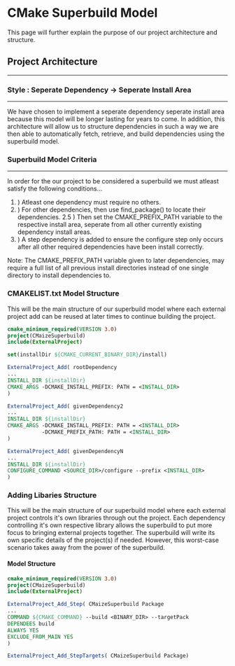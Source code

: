 # CMake Superbuild Model

This page will further explain the purpose of our project architecture and structure.

## Project Architecture 
---

### Style : Seperate Dependency &#8594; Seperate Install Area
---
We have chosen to implement a seperate dependency seperate install area because this model will be longer lasting for years to come. In addition, this architecture will allow us to structure dependencies in such a way we are then able to automatically fetch, retrieve, and build dependencies using the superbuild model.

### Superbuild Model Criteria
--- 
In order for the our project to be considered a superbuild we must atleast satisfy the following conditions...
1. )  Atleast one dependency must require no others.
2. )  For other dependencies, then use find_package() to locate their dependencies.
2.5 ) Then set the CMAKE_PREFIX_PATH variable to the respective install area, seperate from all other currently existing dependency install areas.
3. ) A step dependency is added to ensure the configure step only occurs after all other required dependencies have been install correctly. 

Note: The CMAKE_PREFIX_PATH variable given to later dependencies, may require a full list of all previous install directories instead of one single directory to install dependencies to.


### CMAKELIST.txt Model Structure

This will be the main structure of our superbuild model where each external project add can be reused at later times to continue building the project. 


```cmake
cmake_minimum_required(VERSION 3.0)
project(CMaizeSuperbuild)
include(ExternalProject)

set(installDir ${CMAKE_CURRENT_BINARY_DIR}/install)

ExternalProject_Add( rootDependency 
...
INSTALL_DIR ${installDir}
CMAKE_ARGS -DCMAKE_INSTALL_PREFIX: PATH = <INSTALL_DIR>
)

ExternalProject_Add( givenDependency2 
...
INSTALL_DIR ${installDir} 
CMAKE_ARGS -DCMAKE_INSTALL_PREFIX: PATH = <INSTALL_DIR>
           -DCMAKE_PREFIX_PATH: PATH = <INSTALL_DIR>
)

ExternalProject_Add( givenDependencyN
...
INSTALL_DIR ${installDir} 
CONFIGURE_COMMAND <SOURCE_DIR>/configure --prefix <INSTALL_DIR>
)
```

### Adding Libaries Structure

This will be the main structure of our superbuild model where each external project controls it's own libraries through out the project. Each dependency controlling it's own respective library allows the superbuild to put more focus to bringing external projects together. The superbuild will write its own specific details of the project(s) if needed. However, this worst-case scenario takes away from the power of the superbuild.

#### Model Structure

```cmake
cmake_minimum_required(VERSION 3.0)
project(CMaizeSuperbuild)
include(ExternalProject)

ExternalProject_Add_Step( CMaizeSuperbuild Package
...
COMMAND ${CMAKE_COMMAND} --build <BINARY_DIR> --targetPack 
DEPENDEES build
ALWAYS YES
EXCLUDE_FROM_MAIN YES
)

ExternalProject_Add_StepTargets( CMaizeSuperbuild Package)

```

